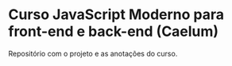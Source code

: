 # Curso JavaScript Moderno para front-end e back-end (Caelum)

Repositório com o projeto e as anotações do curso.
